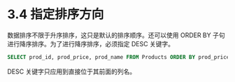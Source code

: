 # 3.4 指定排序方向

数据排序不限于升序排序，这只是默认的排序顺序。还可以使用 ORDER BY 子句进行降序排序。为了进行降序排序，必须指定 DESC 关键字。   
```sql
SELECT prod_id, prod_price, prod_name FROM Products ORDER BY prod_price DESC;
```
DESC 关键字只应用到直接位于其前面的列名。